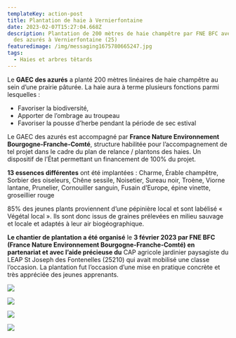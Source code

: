 ```yaml
---
templateKey: action-post
title: Plantation de haie à Vernierfontaine
date: 2023-02-07T15:27:04.668Z
description: Plantation de 200 mètres de haie champêtre par FNE BFC avec le GAEC
  des azurés à Vernierfontaine (25)
featuredimage: /img/messaging1675780665247.jpg
tags:
  - Haies et arbres têtards
---
```

Le **GAEC des azurés** a planté 200 mètres linéaires de haie champêtre au sein d’une prairie pâturée. La haie aura à terme plusieurs fonctions parmi lesquelles :

* Favoriser la biodiversité,
* Apporter de l’ombrage au troupeau
* Favoriser la pousse d’herbe pendant la période de sec estival

Le GAEC des azurés est accompagné par **France Nature Environnement Bourgogne-Franche-Comté**, structure habilitée pour l’accompagnement de tel projet dans le cadre du plan de relance / plantons des haies. Un dispositif de l’État permettant un financement de 100% du projet.

**13 essences différentes** ont été implantées : Charme, Érable champêtre, Sorbier des oiseleurs, Chêne sessile, Noisetier, Sureau noir, Troène, Viorne lantane, Prunelier, Cornouiller sanguin, Fusain d’Europe, épine vinette, groseillier rouge

85% des jeunes plants proviennent d’une pépinière local et sont labélisé « Végétal local ». Ils sont donc issus de graines prélevées en milieu sauvage et locale et adaptés à leur air biogéographique.

**Le chantier de plantation a été organisé** le **3 février 2023 par FNE BFC (France Nature Environnement Bourgogne-Franche-Comté) en partenariat et avec l’aide précieuse du** CAP agricole jardinier paysagiste du LEAP St Joseph des Fontenelles (25210) qui avait mobilisé une classe l’occasion. La plantation fut l’occasion d’une mise en pratique concrète et très appréciée des jeunes apprenants.

![](/img/p2031351.jpg?nf_resize=fit&w=400#img-center)

![](/img/messaging1675780687579.jpg?nf_resize=fit&w=400#img-center)

![](/img/p2031343.jpg?nf_resize=fit&w=400#img-center)

![](/img/p2031347.jpg?nf_resize=fit&w=400#img-center)
